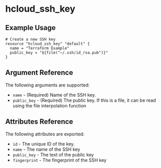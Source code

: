 # hcloud_ssh_key

## Example Usage

```
# Create a new SSH key
resource "hcloud_ssh_key" "default" {
  name = "Terraform Example"
  public_key = "${file("~/.ssh/id_rsa.pub")}"
}
```

## Argument Reference

The following arguments are supported:

- `name` - (Required) Name of the SSH key.
- `public_key` - (Required) The public key. If this is a file, it can be read using the file interpolation function

## Attributes Reference

The following attributes are exported:

- `id` - The unique ID of the key.
- `name` - The name of the SSH key
- `public_key` - The text of the public key
- `fingerprint` - The fingerprint of the SSH key
